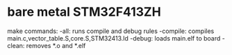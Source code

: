 # bare metal STM32F413ZH

make commands:
	-all: runs compile and debug rules
	-compile: compiles main.c,vector_table.S,core.S,STM32413.ld
	-debug: loads main.elf to board
	-clean: removes *.o and *.elf
	
